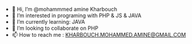 - 👋 Hi, I’m @mohammmed amine Kharbouch
- 👀 I’m interested in programing with PHP & JS & JAVA
- 🌱 I’m currently learning: JAVA
- 💞️ I’m looking to collaborate on PHP
- 📫 How to reach me : KHARBOUCH.MOHAMMED.AMINE@GMAIL.COM

<!---
mohammmed-amine-Kharbouch/mohammmed-amine-Kharbouch is a ✨ special ✨ repository because its `README.md` (this file) appears on your GitHub profile.
You can click the Preview link to take a look at your changes.
--->
